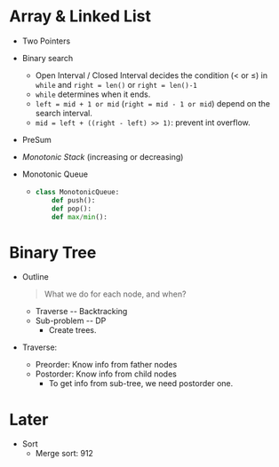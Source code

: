 # Array & Linked List

*   Two Pointers
*   Binary search
    *   Open Interval / Closed Interval decides the condition ($<$ or $\leq$) in `while` and `right = len()` or `right = len()-1`
    *   `while` determines when it ends.
    *   `left = mid + 1 or mid` (`right = mid - 1 or mid`) depend on the search interval.
    *   `mid = left + ((right - left) >> 1)`: prevent int overflow.
*   PreSum
*   *Monotonic Stack* (increasing or decreasing)
*   Monotonic Queue

    *   ```python
        class MonotonicQueue:
            def push():
            def pop():
            def max/min():
        ```



# Binary Tree

*   Outline

    >   What we do for each node, and when?

    *   Traverse -- Backtracking
    *   Sub-problem -- DP
        *   Create trees.

*   Traverse:

    *   Preorder: Know info from father nodes
    *   Postorder: Know info from child nodes
        *   To get info from sub-tree,  we need postorder one.





# Later

*   Sort
    *   Merge sort: 912

